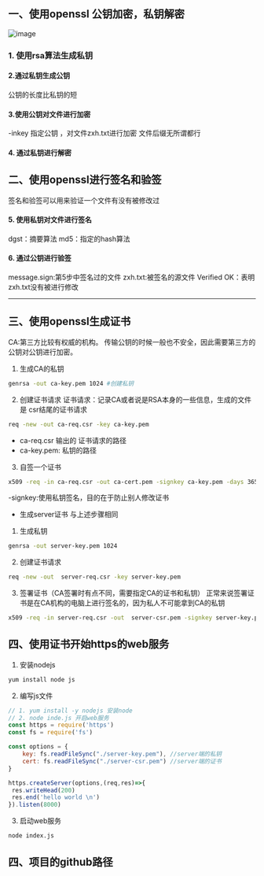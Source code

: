## 一、使用openssl 公钥加密，私钥解密
![image](https://user-images.githubusercontent.com/40750078/110567338-49e3c300-818c-11eb-865f-751dac901268.png)

### 1. 使用rsa算法生成私钥

#### 2.通过私钥生成公钥

公钥的长度比私钥的短
#### 3.使用公钥对文件进行加密
-inkey 指定公钥 ，对文件zxh.txt进行加密
文件后缀无所谓都行

#### 4. 通过私钥进行解密

## 二、使用openssl进行签名和验签
签名和验签可以用来验证一个文件有没有被修改过
#### 5. 使用私钥对文件进行签名
dgst：摘要算法
md5：指定的hash算法

#### 6. 通过公钥进行验签
message.sign:第5步中签名过的文件
zxh.txt:被签名的源文件
Verified OK：表明 zxh.txt没有被进行修改


----------
## 三、使用openssl生成证书
CA:第三方比较有权威的机构。
传输公钥的时候一般也不安全，因此需要第三方的公钥对公钥进行加密。
1. 生成CA的私钥
```bash
genrsa -out ca-key.pem 1024 #创建私钥
```

2. 创建证书请求
证书请求：记录CA或者说是RSA本身的一些信息，生成的文件是 csr结尾的证书请求
```bash
req -new -out ca-req.csr -key ca-key.pem
```
* ca-req.csr 输出的 证书请求的路径
* ca-key.pem: 私钥的路径

3. 自签一个证书
```bash
x509 -req -in ca-req.csr -out ca-cert.pem -signkey ca-key.pem -days 365
```
-signkey:使用私钥签名，目的在于防止别人修改证书

* 生成server证书
与上述步骤相同
1. 生成私钥
```bash
genrsa -out server-key.pem 1024
```
2. 创建证书请求
```bash
req -new -out  server-req.csr -key server-key.pem 
```
3. 签署证书（CA签署时有点不同，需要指定CA的证书和私钥）
正常来说签署证书是在CA机构的电脑上进行签名的，因为私人不可能拿到CA的私钥
```bash
x509 -req -in server-req.csr -out  server-csr.pem -signkey server-key.pem -CA ca-cert.pem  -CAkey ca-key.pem -CAcreateserial -days 365
```


## 四、使用证书开始https的web服务
1. 安装nodejs
```bash
yum install node js 
```
2. 编写js文件
```js
// 1. yum install -y nodejs 安装node
// 2. node inde.js 开启web服务
const https = require('https')
const fs = require('fs')

const options = {
    key: fs.readFileSync("./server-key.pem"), //server端的私钥
    cert: fs.readFileSync("./server-csr.pem") //server端的证书
}

https.createServer(options,(req,res)=>{
 res.writeHead(200)
 res.end('hello world \n')
}).listen(8000)
```
3. 启动web服务
```bash
node index.js
```
## 四、项目的github路径

